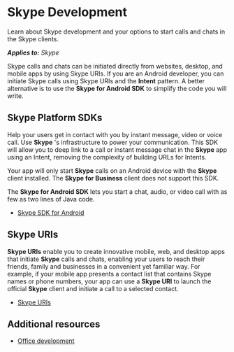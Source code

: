 
# Skype Development

Learn about Skype development and your options to start calls and chats in the Skype clients.


 _**Applies to:** Skype_

Skype calls and chats can be initiated directly from websites, desktop, and mobile apps by using Skype URIs. If you are an Android developer, you can initiate Skype calls using Skype URIs and the  **Intent** pattern. A better alternative is to use the **Skype for Android SDK** to simplify the code you will write.


## Skype Platform SDKs

Help your users get in contact with you by instant message, video or voice call. Use **Skype** 's infrastructure to power your communication. This SDK will allow you to deep link to a call or instant message chat in the **Skype** app using an Intent, removing the complexity of building URLs for Intents.

Your app will only start **Skype** calls on an Android device with the **Skype** client installed. The **Skype for Business** client does not support this SDK.

The **Skype for Android SDK** lets you start a chat, audio, or video call with as few as two lines of Java code.

* [Skype SDK for Android](SkypeSDKforAndroid.md)

## Skype URIs

 **Skype URIs** enable you to create innovative mobile, web, and desktop apps that initiate **Skype** calls and chats, enabling your users to reach their friends, family and businesses in a convenient yet familiar way. For example, if your mobile app presents a contact list that contains Skype names or phone numbers, your app can use a **Skype URI** to launch the official **Skype** client and initiate a call to a selected contact.

* [Skype URIs](SkypeURIs.md)

## Additional resources

* [Office development](http://msdn.microsoft.com/library/7f24db34-c1ad-4a83-a9bd-3c85a39c0bd8%28Office.15%29.aspx)

